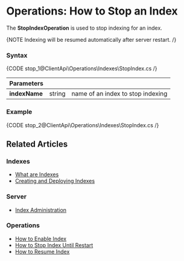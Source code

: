 # Operations: How to Stop an Index

The **StopIndexOperation** is used to stop indexing for an index. 

{NOTE Indexing will be resumed automatically after server restart. /}

### Syntax

{CODE stop_1@ClientApi\Operations\Indexes\StopIndex.cs /}

| Parameters | | |
| ------------- | ------------- | ----- |
| **indexName** | string | name of an index to stop indexing |

### Example

{CODE stop_2@ClientApi\Operations\Indexes\StopIndex.cs /}

## Related Articles

### Indexes

- [What are Indexes](../../../../indexes/what-are-indexes)
- [Creating and Deploying Indexes](../../../../indexes/creating-and-deploying)

### Server

- [Index Administration](../../../../server/administration/index-administration)

### Operations

- [How to Enable Index](../../../../client-api/operations/maintenance/indexes/enable-index)
- [How to Stop Index Until Restart](../../../../client-api/operations/maintenance/indexes/stop-index)
- [How to Resume Index](../../../../client-api/operations/maintenance/indexes/start-index)

